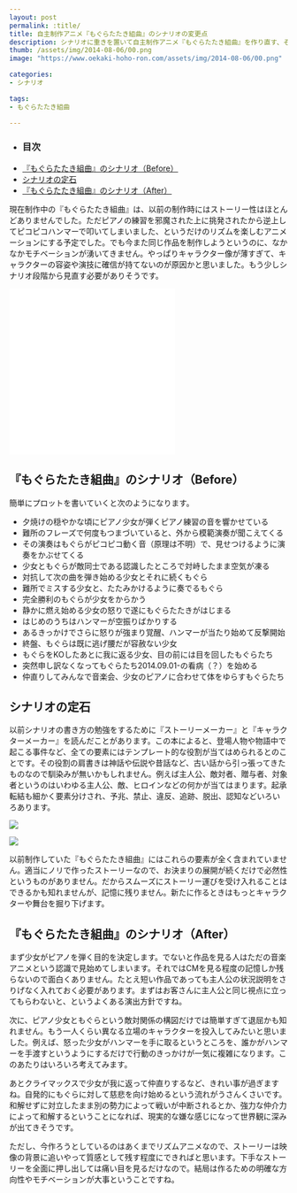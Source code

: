 ```yaml
---
layout: post
permalink: :title/
title: 自主制作アニメ『もぐらたたき組曲』のシナリオの変更点
description: シナリオに重きを置いて自主制作アニメ『もぐらたたき組曲』を作り直す、その構想について書いています。
thumb: /assets/img/2014-08-06/00.png
image: "https://www.oekaki-hoho-ron.com/assets/img/2014-08-06/00.png"

categories:
- シナリオ

tags:
- もぐらたたき組曲

---
```


- ### 目次
- [『もぐらたたき組曲』のシナリオ（Before）](#もぐらたたき組曲のシナリオbefore)
- [シナリオの定石](#シナリオの定石)
- [『もぐらたたき組曲』のシナリオ（After）](#もぐらたたき組曲のシナリオafter)

現在制作中の『もぐらたたき組曲』は、以前の制作時にはストーリー性はほとんどありませんでした。ただピアノの練習を邪魔された上に挑発されたから逆上してピコピコハンマーで叩いてしまいました、というだけのリズムを楽しむアニメーションにする予定でした。でも今また同じ作品を制作しようというのに、なかなかモチベーションが湧いてきません。やっぱりキャラクター像が薄すぎて、キャラクターの容姿や演技に確信が持てないのが原因かと思いました。もう少しシナリオ段階から見直す必要がありそうです。

<iframe class="article-iframe" src="//www.youtube.com/embed/OOKT-GKFE8o" frameborder="0" allowfullscreen></iframe>

<iframe class="article-iframe" src="//www.youtube.com/embed/-3G4YToBVmQ" frameborder="0" allowfullscreen></iframe>

## 『もぐらたたき組曲』のシナリオ（Before）

簡単にプロットを書いていくと次のようになります。

- 夕焼けの穏やかな頃にピアノ少女が弾くピアノ練習の音を響かせている
- 難所のフレーズで何度もつまづいていると、外から模範演奏が聞こえてくる
- その演奏はもぐらがピコピコ動く音（原理は不明）で、見せつけるように演奏をかぶせてくる
- 少女ともぐらが敵同士である認識したところで対峙したまま空気が凍る
- 対抗して次の曲を弾き始める少女とそれに続くもぐら
- 難所でミスする少女と、たたみかけるように奏でるもぐら
- 完全勝利のもぐらが少女をからかう
- 静かに燃え始める少女の怒りで遂にもぐらたたきがはじまる
- はじめのうちはハンマーが空振りばかりする
- あるきっかけでさらに怒りが強まり覚醒、ハンマーが当たり始めて反撃開始
- 終盤、もぐらは既に逃げ腰だが容赦ない少女
- もぐらをKOしたあとに我に返る少女、目の前には目を回したもぐらたち
- 突然申し訳なくなってもぐらたち2014.09.01-の看病（？）を始める
- 仲直りしてみんなで音楽会、少女のピアノに合わせて体をゆらすもぐらたち


## シナリオの定石

以前シナリオの書き方の勉強をするために『ストーリーメーカー』と『キャラクターメーカー』を読んだことがあります。この本によると、登場人物や物語中で起こる事件など、全ての要素にはテンプレート的な役割が当てはめられるとのことです。その役割の肩書きは神話や伝説や昔話など、古い話から引っ張ってきたものなので馴染みが無いかもしれません。例えば主人公、敵対者、贈与者、対象者というのはいわゆる主人公、敵、ヒロインなどの何かが当てはまります。起承転結も細かく要素分けされ、予兆、禁止、違反、追跡、脱出、認知などいろいろあります。

<a target="blank"  href="https://www.amazon.co.jp/gp/product/4061385488/ref=as_li_tl?ie=UTF8&camp=247&creative=1211&creativeASIN=4061385488&linkCode=as2&tag=koma5109-22&linkId=c977d4fd61adcd6a06a53a075b787e44"><img border="0" src="//ws-fe.amazon-adsystem.com/widgets/q?_encoding=UTF8&MarketPlace=JP&ASIN=4061385488&ServiceVersion=20070822&ID=AsinImage&WS=1&Format=_SL250_&tag=koma5109-22" ></a><img src="//ir-jp.amazon-adsystem.com/e/ir?t=koma5109-22&l=am2&o=9&a=4061385488" width="1" height="1" border="0" alt="" style="border:none !important; margin:0px !important;" />

<a target="blank"  href="https://www.amazon.co.jp/gp/product/4061385437/ref=as_li_tl?ie=UTF8&camp=247&creative=1211&creativeASIN=4061385437&linkCode=as2&tag=koma5109-22&linkId=ae7ec2a1aba5e37d96301ba8bc10f754"><img border="0" src="//ws-fe.amazon-adsystem.com/widgets/q?_encoding=UTF8&MarketPlace=JP&ASIN=4061385437&ServiceVersion=20070822&ID=AsinImage&WS=1&Format=_SL250_&tag=koma5109-22" ></a><img src="//ir-jp.amazon-adsystem.com/e/ir?t=koma5109-22&l=am2&o=9&a=4061385437" width="1" height="1" border="0" alt="" style="border:none !important; margin:0px !important;" />

以前制作していた『もぐらたたき組曲』にはこれらの要素が全く含まれていません。適当にノリで作ったストーリーなので、お決まりの展開が続くだけで必然性というものがありません。だからスムーズにストーリー運びを受け入れることはできるかも知れませんが、記憶に残りません。新たに作るときはもっとキャラクターや舞台を掘り下げます。

## 『もぐらたたき組曲』のシナリオ（After）

まず少女がピアノを弾く目的を決定します。でないと作品を見る人はただの音楽アニメという認識で見始めてしまいます。それではCMを見る程度の記憶しか残らないので面白くありません。たとえ短い作品であっても主人公の状況説明をさりげなく入れておく必要があります。まずはお客さんに主人公と同じ視点に立ってもらわないと、というよくある演出方針ですね。

次に、ピアノ少女ともぐらという敵対関係の構図だけでは簡単すぎて退屈かも知れません。もう一人くらい異なる立場のキャラクターを投入してみたいと思いました。例えば、怒った少女がハンマーを手に取るというところを、誰かがハンマーを手渡すというようにするだけで行動のきっかけが一気に複雑になります。このあたりはいろいろ考えてみます。

あとクライマックスで少女が我に返って仲直りするなど、きれい事が過ぎますね。自発的にもぐらに対して慈悲を向け始めるという流れがうさんくさいです。和解せずに対立したまま別の勢力によって戦いが中断されるとか、強力な仲介力によって和解するということになれば、現実的な嫌な感じになって世界観に深みが出てきそうです。

ただし、今作ろうとしているのはあくまでリズムアニメなので、ストーリーは映像の背景に追いやって質感として残す程度にできればと思います。下手なストーリーを全面に押し出しては痛い目を見るだけなので。結局は作るための明確な方向性やモチベーションが大事ということですね。
